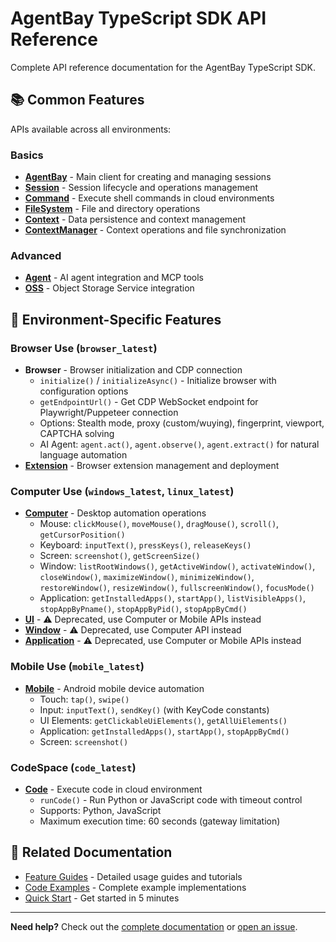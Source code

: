 # AgentBay TypeScript SDK API Reference

Complete API reference documentation for the AgentBay TypeScript SDK.

## 📚 Common Features

APIs available across all environments:

### Basics
- [**AgentBay**](agentbay.md) - Main client for creating and managing sessions
- [**Session**](session.md) - Session lifecycle and operations management
- [**Command**](command.md) - Execute shell commands in cloud environments
- [**FileSystem**](filesystem.md) - File and directory operations
- [**Context**](context.md) - Data persistence and context management
- [**ContextManager**](context-manager.md) - Context operations and file synchronization

### Advanced
- [**Agent**](agent.md) - AI agent integration and MCP tools
- [**OSS**](oss.md) - Object Storage Service integration

## 🚀 Environment-Specific Features

### Browser Use (`browser_latest`)
- **Browser** - Browser initialization and CDP connection
  - `initialize()` / `initializeAsync()` - Initialize browser with configuration options
  - `getEndpointUrl()` - Get CDP WebSocket endpoint for Playwright/Puppeteer connection
  - Options: Stealth mode, proxy (custom/wuying), fingerprint, viewport, CAPTCHA solving
  - AI Agent: `agent.act()`, `agent.observe()`, `agent.extract()` for natural language automation
- [**Extension**](extension.md) - Browser extension management and deployment

### Computer Use (`windows_latest`, `linux_latest`)
- [**Computer**](computer.md) - Desktop automation operations
  - Mouse: `clickMouse()`, `moveMouse()`, `dragMouse()`, `scroll()`, `getCursorPosition()`
  - Keyboard: `inputText()`, `pressKeys()`, `releaseKeys()`
  - Screen: `screenshot()`, `getScreenSize()`
  - Window: `listRootWindows()`, `getActiveWindow()`, `activateWindow()`, `closeWindow()`, `maximizeWindow()`, `minimizeWindow()`, `restoreWindow()`, `resizeWindow()`, `fullscreenWindow()`, `focusMode()`
  - Application: `getInstalledApps()`, `startApp()`, `listVisibleApps()`, `stopAppByPname()`, `stopAppByPid()`, `stopAppByCmd()`
- [**UI**](ui.md) - ⚠️ Deprecated, use Computer or Mobile APIs instead
- [**Window**](window.md) - ⚠️ Deprecated, use Computer API instead
- [**Application**](application.md) - ⚠️ Deprecated, use Computer or Mobile APIs instead

### Mobile Use (`mobile_latest`)
- [**Mobile**](mobile.md) - Android mobile device automation
  - Touch: `tap()`, `swipe()`
  - Input: `inputText()`, `sendKey()` (with KeyCode constants)
  - UI Elements: `getClickableUiElements()`, `getAllUiElements()`
  - Application: `getInstalledApps()`, `startApp()`, `stopAppByCmd()`
  - Screen: `screenshot()`

### CodeSpace (`code_latest`)
- [**Code**](code.md) - Execute code in cloud environment
  - `runCode()` - Run Python or JavaScript code with timeout control
  - Supports: Python, JavaScript
  - Maximum execution time: 60 seconds (gateway limitation)

## 📘 Related Documentation

- [Feature Guides](../../../docs/guides/README.md) - Detailed usage guides and tutorials
- [Code Examples](../examples/README.md) - Complete example implementations
- [Quick Start](../../../docs/quickstart/README.md) - Get started in 5 minutes

---

**Need help?** Check out the [complete documentation](../../../docs/README.md) or [open an issue](https://github.com/aliyun/wuying-agentbay-sdk/issues).
